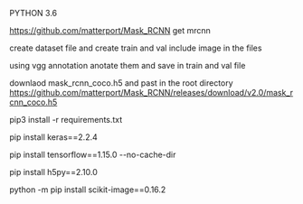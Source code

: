 PYTHON 3.6

https://github.com/matterport/Mask_RCNN
get mrcnn

create dataset file and create train and val
include image in the files

using vgg annotation anotate them and save in train and val file

downlaod mask_rcnn_coco.h5 and past in the root directory
https://github.com/matterport/Mask_RCNN/releases/download/v2.0/mask_rcnn_coco.h5



pip3 install -r requirements.txt

pip install keras==2.2.4

pip install tensorflow==1.15.0 --no-cache-dir

pip install h5py==2.10.0

python -m pip install scikit-image==0.16.2

